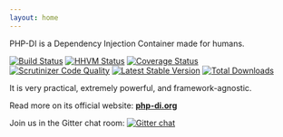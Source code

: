 ```yaml
---
layout: home
---
```


PHP-DI is a Dependency Injection Container made for humans.

[![Build Status](https://travis-ci.org/mnapoli/PHP-DI.png?branch=master)](https://travis-ci.org/mnapoli/PHP-DI)
[![HHVM Status](http://hhvm.h4cc.de/badge/mnapoli/php-di.png)](http://hhvm.h4cc.de/package/mnapoli/php-di)
[![Coverage Status](https://coveralls.io/repos/mnapoli/PHP-DI/badge.png?branch=master)](https://coveralls.io/r/mnapoli/PHP-DI?branch=master)
[![Scrutinizer Code Quality](https://scrutinizer-ci.com/g/mnapoli/PHP-DI/badges/quality-score.png?b=master)](https://scrutinizer-ci.com/g/mnapoli/PHP-DI/?branch=master)
[![Latest Stable Version](https://poser.pugx.org/mnapoli/php-di/v/stable.png)](https://packagist.org/packages/mnapoli/php-di)
[![Total Downloads](https://poser.pugx.org/mnapoli/php-di/downloads.png)](https://packagist.org/packages/mnapoli/php-di)

It is very practical, extremely powerful, and framework-agnostic.

Read more on its official website: **[php-di.org](http://php-di.org)**

Join us in the Gitter chat room: [![Gitter chat](https://badges.gitter.im/mnapoli/PHP-DI.png)](https://gitter.im/mnapoli/PHP-DI)
